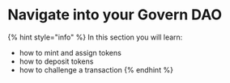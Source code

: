 # Navigate into your Govern DAO

{% hint style="info" %}
In this section you will learn:

* how to mint and assign tokens&#x20;
* how to deposit tokens
* how to challenge a transaction
{% endhint %}
